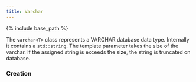 ```yaml
---
title: Varchar
---
```

{% include base_path %}

The ```varchar<T>``` class represents a VARCHAR database data type. Internally it contains
a ```std::string```. The template parameter takes the size of the varchar. If the assigned
string is exceeds the size, the string is truncated on database.

### Creation
